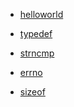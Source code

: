 <!-- TITLE: C -->
<!-- SUBTITLE: A quick summary of C -->

* [helloworld](/c/helloworld)

* [typedef](/c/typedef)

* [strncmp](/c/strncmp)

* [errno](/c/errno)

* [sizeof](/c/sizeof)
